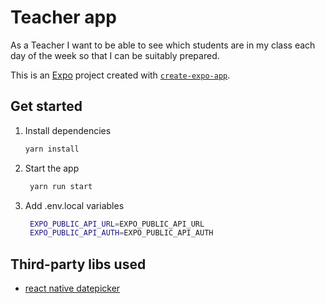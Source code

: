 # Teacher app
As a Teacher I want to be able to see which students are in my class each day
of the week so that I can be suitably prepared.

This is an [Expo](https://expo.dev) project created with [`create-expo-app`](https://www.npmjs.com/package/create-expo-app).

## Get started

1. Install dependencies

   ```bash
   yarn install
   ```

2. Start the app

   ```bash
    yarn run start
   ```

3. Add .env.local variables

   ```bash
    EXPO_PUBLIC_API_URL=EXPO_PUBLIC_API_URL
    EXPO_PUBLIC_API_AUTH=EXPO_PUBLIC_API_AUTH
   ```

## Third-party libs used
* [react native datepicker](https://github.com/react-native-datetimepicker/datetimepicker)
